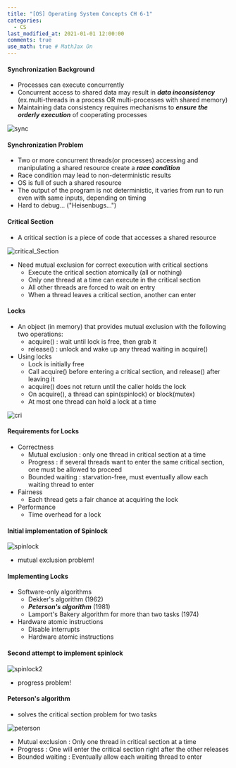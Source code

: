 ```yaml
---
title: "[OS] Operating System Concepts CH 6-1"
categories: 
  - CS
last_modified_at: 2021-01-01 12:00:00
comments: true
use_math: true # MathJax On
---
```


#### Synchronization Background
- Processes can execute concurrently
- Concurrent access to shared data may result in ***data inconsistency*** (ex.multi-threads in a process OR multi-processes with shared memory)
- Maintaining data consistency requires mechanisms to ***ensure the orderly execution*** of cooperating processes

![sync](https://user-images.githubusercontent.com/62474292/112114696-b2ef2000-8bfb-11eb-86b5-1e8ebb445f85.JPG)

#### Synchronization Problem
- Two or more concurrent threads(or processes) accessing and manipulating a shared resource create a ***race condition***
- Race condition may lead to non-deterministic results
- OS is full of such a shared resource
- The output of the program is not deterministic, it varies from run to run even with same inputs, depending on timing
- Hard to debug... ("Heisenbugs...")

#### Critical Section
- A critical section is a piece of code that accesses a shared resource

![critical_Section](https://user-images.githubusercontent.com/62474292/112116902-17ab7a00-8bfe-11eb-8cc3-536cc8a7373e.JPG)

- Need mutual exclusion for correct execution with critical sections
  - Execute the critical section atomically (all or nothing)
  - Only one thread at a time can execute in the critical section
  - All other threads are forced to wait on entry
  - When a thread leaves a critical section, another can enter

#### Locks
- An object (in memory) that provides mutual exclusion with the following two operations:
  - acquire() : wait until lock is free, then grab it
  - release() : unlock and wake up any thread waiting in acquire()
- Using locks
  - Lock is initially free
  - Call acquire() before entering a critical section, and release() after leaving it
  - acquire() does not return until the caller holds the lock
  - On acquire(), a thread can spin(spinlock) or block(mutex)
  - At most one thread can hold a lock at a time

![cri](https://user-images.githubusercontent.com/62474292/112117411-b041fa00-8bfe-11eb-9924-509271e97d83.JPG)

#### Requirements for Locks
- Correctness
  - Mutual exclusion : only one thread in critical section at a time
  - Progress : if several threads want to enter the same critical section, one must be allowed to proceed
  - Bounded waiting : starvation-free, must eventually allow each waiting thread to enter
- Fairness
  - Each thread gets a fair chance at acquiring the lock
- Performance
  - Time overhead for a lock

#### Initial implementation of Spinlock
 
![spinlock](https://user-images.githubusercontent.com/62474292/112119619-e1bbc500-8c00-11eb-98df-dad4c0fc9631.JPG)

- mutual exclusion problem!

#### Implementing Locks
- Software-only algorithms
  - Dekker's algorithm (1962)
  - ***Peterson's algorithm*** (1981)
  - Lamport's Bakery algorithm for more than two tasks (1974)
- Hardware atomic instructions
  - Disable interrupts
  - Hardware atomic instructions
 
#### Second attempt to implement spinlock

![spinlock2](https://user-images.githubusercontent.com/62474292/112126415-c7391a00-8c07-11eb-8c67-ff28ca350eda.JPG)

- progress problem!

#### Peterson's algorithm
- solves the critical section problem for two tasks

![peterson](https://user-images.githubusercontent.com/62474292/112127743-19c70600-8c09-11eb-8652-188dc1279e5c.JPG)

- Mutual exclusion : Only one thread in critical section at a time
- Progress : One will enter the critical section right after the other releases
- Bounded waiting : Eventually allow each waiting thread to enter


